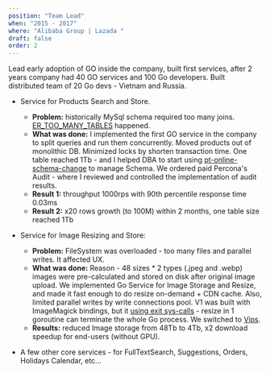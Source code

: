```yaml
---
position: "Team Lead"
when: "2015 - 2017"
where: "Alibaba Group | Lazada "
draft: false
order: 2
---
```


Lead early adoption of GO inside the company, built first services, after 2 years company had 40 GO services and 100 Go developers. Built distributed team of 20 Go devs - Vietnam and Russia. 

* Service for Products Search and Store. 
    * **Problem:** historically MySql schema required too many joins. [ER_TOO_MANY_TABLES](https://dev.mysql.com/doc/refman/8.0/en/server-error-reference.html#error_er_too_many_tables) happened. 
    * **What was done:** I implemented the first GO service in the company to split queries and run them concurrently. 
Moved products out of monolithic DB. Minimized locks by shorten transaction time. 
One table reached 1Tb - and I helped DBA 
to start using [pt-online-schema-change](https://www.percona.com/doc/percona-toolkit/LATEST/index.html) to manage Schema.
We ordered paid Percona's Audit - where I reviewed and controlled the implementation of audit results. 
    * **Result 1:** throughput 1000rps with 90th percentile response time 0.03ms
    * **Result 2:** x20 rows growth (to 100M) within 2 months, one table size reached 1Tb

* Service for Image Resizing and Store: 
    * **Problem:** FileSystem was overloaded - too many files and parallel writes. It affected UX. 
    * **What was done:** Reason - 48 sizes * 2 types (.jpeg and .webp) images were pre-calculated and stored on disk after original image upload. We implemented Go Service for Image Storage and Resize, and made it fast enough to do resize on-demand + CDN cache. Also, limited parallel writes by write connections pool. V1 was built with ImageMagick bindings, but it [using exit sys-calls](https://github.com/ImageMagick/ImageMagick/search?l=C&q=exit) - resize in 1 goroutine can terminate the whole Go process. We switched to [Vips](https://github.com/davidbyttow/govips).
    * **Results:** reduced Image storage from 48Tb to 4Tb, x2 download speedup for end-users (without GPU). 

* A few other core services - for FullTextSearch, Suggestions, Orders, Holidays Calendar, etc... 



